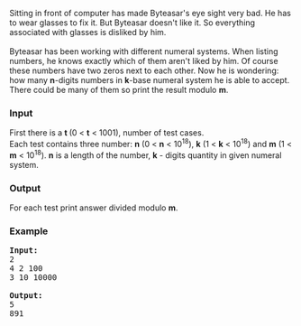 <p>Sitting in front of computer has made Byteasar's eye sight very bad. He  has to wear glasses to fix it. But Byteasar doesn't like it. So  everything associated with glasses is disliked by him. <br> <br>Byteasar has been working with different numeral systems. When  listing numbers, he knows exactly which of them aren't liked by him. Of  course these numbers have two zeros next to each other. Now he is  wondering: how many <strong>n</strong>-digits numbers in <strong>k</strong>-base numeral system he is able  to accept. There could be many of them so print the result modulo <strong>m</strong>.</p>
<h3>Input</h3>
<p>First there is a <strong>t </strong>(0 &lt; <strong>t</strong> &lt; 1001), number of test cases. <br>Each test contains three number: <strong>n</strong> (0 &lt; <strong>n</strong> &lt; 10<sup>18</sup>), <strong>k</strong> (1 &lt; <strong>k</strong> &lt; 10<sup>18</sup>) and <strong>m</strong> (1 &lt; <strong>m</strong> &lt; 10<sup>18</sup>). <strong>n</strong> is a length of the number, <strong>k</strong> - digits quantity in given numeral system.</p>
<h3>Output</h3>
<p>For each test print answer divided modulo <strong>m</strong>.</p>
<h3>Example</h3>
<pre><strong>Input:</strong>
2<br>4 2 100<br>3 10 10000<br><br><strong>Output:</strong>
5<br>891<br></pre>